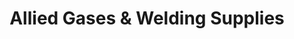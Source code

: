 ---
title: "Allied Gases & Welding Supplies"
url: /mesa/allied-gases-und-welding-supplies/
shop: Baustoffe
---